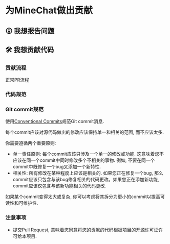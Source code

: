 

# 为MineChat做出贡献

## 😮 我想报告问题

## 🛠️ 我想贡献代码

### 贡献流程
正常PR流程

### 代码规范

### Git commit规范
使用[Conventional Commits](https://www.conventionalcommits.org/)规范Git commit消息.

每个commit应该对源代码做出的修改应该保持单一和相关的范围, 而不应该太多.

你需要遵循两个重要原则:
- 单一责任原则: 每个commit应该只涉及一个单一的修改或功能. 这意味着您不应该在同一个commit中同时修改多个不相关的事物. 例如, 不要在同一个commit中既修复一个bug又添加一个新特性.
- 相关性: 所有修改在某种程度上应该是相关的. 如果您正在修复一个bug, 那么commit应该只包含与该bug修复相关的代码更改。如果您正在添加新功能, commit应该仅包含与该新功能相关的代码更改.

如果某个commit变得太大或复杂, 你可以考虑将其拆分为更小的commit以提高可读性和可维护性.

### 注意事项
- 提交Pull Request, 意味着您同意将您的贡献的代码根据[项目的开源许可证](LICENSE)许可给本项目.